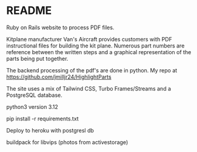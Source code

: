 # README

Ruby on Rails website to process PDF files.

Kitplane manufacturer Van's Aircraft provides customers with PDF instructional
files for building the kit plane. Numerous part numbers are reference between
the written steps and a graphical representation of the parts being put
together.

The backend processing of the pdf's are done in python. My repo at <https://github.com/jmilljr24/HighlightParts>

The site uses a mix of Tailwind CSS, Turbo Frames/Streams and a PostgreSQL
database.

python3 version 3.12

pip install -r requirements.txt

Deploy to heroku with postgresl db

buildpack for libvips (photos from activestorage)

